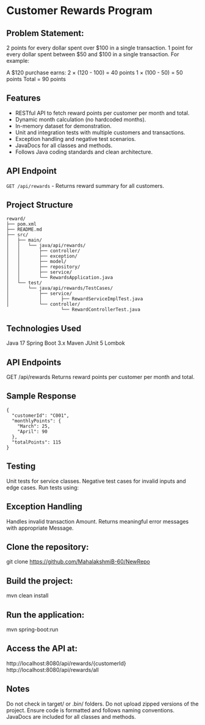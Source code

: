# Customer Rewards Program## Problem Statement:2 points for every dollar spent over $100 in a single transaction.1 point for every dollar spent between $50 and $100 in a single transaction.For example:A $120 purchase earns:2 × (120 - 100) = 40 points1 × (100 - 50) = 50 pointsTotal = 90 points## Features- RESTful API to fetch reward points per customer per month and total.- Dynamic month calculation (no hardcoded months).- In-memory dataset for demonstration.- Unit and integration tests with multiple customers and transactions.- Exception handling and negative test scenarios.- JavaDocs for all classes and methods.- Follows Java coding standards and clean architecture.## API Endpoint`GET /api/rewards` - Returns reward summary for all customers.## Project Structure```reward/├── pom.xml├── README.md├── src/│   ├── main/│   │   └── java/api/rewards/│   │       ├── controller/│   │       ├── exception/│   │       ├── model/│   │       ├── repository/│   │       ├── service/│   │       └── RewardsApplication.java│   └── test/│       └── java/api/rewards/TestCases/│           ├── service/│           │       ├── RewardServiceImplTest.java│           └── controller/                    └── RewardControllerTest.java```## Technologies UsedJava 17Spring Boot 3.xMavenJUnit 5Lombok## API EndpointsGET /api/rewardsReturns reward points per customer per month and total.## Sample Response```{  "customerId": "C001",  "monthlyPoints": {    "March": 25,    "April": 90  },  "totalPoints": 115}```## TestingUnit tests for service classes.Negative test cases for invalid inputs and edge cases.Run tests using:## Exception HandlingHandles invalid  transaction Amount.Returns meaningful error messages with appropriate Message.## Clone the repository:git clone https://github.com/MahalakshmiB-60/NewRepo## Build the project:mvn clean install## Run the application:mvn spring-boot:run## Access the API at:http://localhost:8080/api/rewards/{customerId}http://localhost:8080/api/rewards/all## NotesDo not check in target/ or .bin/ folders.Do not upload zipped versions of the project.Ensure code is formatted and follows naming conventions.JavaDocs are included for all classes and methods.